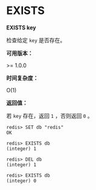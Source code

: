 
# EXISTS

**EXISTS key**

检查给定 `key` 是否存在。

**可用版本：**

&gt;= 1.0.0

**时间复杂度：**

O(1)

**返回值：**

若 `key` 存在，返回 `1` ，否则返回 `0` 。

```
redis> SET db "redis"
OK

redis> EXISTS db
(integer) 1

redis> DEL db
(integer) 1

redis> EXISTS db
(integer) 0

```
